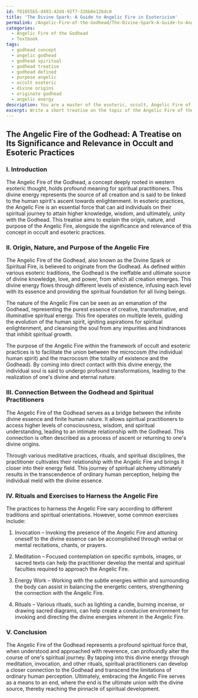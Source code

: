 ```yaml
---
id: f01055b5-d493-42d4-92f7-326b8e12bdc0
title: 'The Divine Spark: A Guide to Angelic Fire in Esotericism'
permalink: /Angelic-Fire-of-the-Godhead/The-Divine-Spark-A-Guide-to-Angelic-Fire-in-Esotericism/
categories:
  - Angelic Fire of the Godhead
  - Textbook
tags:
  - godhead concept
  - angelic godhead
  - godhead spiritual
  - godhead treatise
  - godhead defined
  - purpose angelic
  - occult esoteric
  - divine origins
  - originate godhead
  - angelic energy
description: You are a master of the esoteric, occult, Angelic Fire of the Godhead and education, you have written many textbooks on the subject in ways that provide students with rich and deep understanding of the subject. You are being asked to write textbook-like sections on a topic and you do it with full context, explainability, and reliability in accuracy to the true facts of the topic at hand, in a textbook style that a student would easily be able to learn from, in a rich, engaging, and contextual way. Always include relevant context (such as formulas and history), related concepts, and in a way that someone can gain deep insights from.
excerpt: Write a short treatise on the topic of the Angelic Fire of the Godhead, explaining its significance and relevance in occult and esoteric practices. Include essential aspects and principles for a student to comprehend this concept, such as the origin, nature, and purpose of the Angelic Fire, the connection between the Godhead and spiritual practitioners, and any rituals or exercises that help in harnessing this divine energy for spiritual advancement.
---
```


## The Angelic Fire of the Godhead: A Treatise on Its Significance and Relevance in Occult and Esoteric Practices

### I. Introduction

The Angelic Fire of the Godhead, a concept deeply rooted in western esoteric thought, holds profound meaning for spiritual practitioners. This divine energy represents the source of all creation and is said to be linked to the human spirit's ascent towards enlightenment. In esoteric practices, the Angelic Fire is an essential force that can aid individuals on their spiritual journey to attain higher knowledge, wisdom, and ultimately, unity with the Godhead. This treatise aims to explain the origin, nature, and purpose of the Angelic Fire, alongside the significance and relevance of this concept in occult and esoteric practices.

### II. Origin, Nature, and Purpose of the Angelic Fire

The Angelic Fire of the Godhead, also known as the Divine Spark or Spiritual Fire, is believed to originate from the Godhead. As defined within various esoteric traditions, the Godhead is the ineffable and ultimate source of divine knowledge, love, and power, from which all creation emerges. This divine energy flows through different levels of existence, infusing each level with its essence and providing the spiritual foundation for all living beings.

The nature of the Angelic Fire can be seen as an emanation of the Godhead, representing the purest essence of creative, transformative, and illuminative spiritual energy. This fire operates on multiple levels, guiding the evolution of the human spirit, igniting aspirations for spiritual enlightenment, and cleansing the soul from any impurities and hindrances that inhibit spiritual growth.

The purpose of the Angelic Fire within the framework of occult and esoteric practices is to facilitate the union between the microcosm (the individual human spirit) and the macrocosm (the totality of existence and the Godhead). By coming into direct contact with this divine energy, the individual soul is said to undergo profound transformations, leading to the realization of one's divine and eternal nature.

### III. Connection Between the Godhead and Spiritual Practitioners

The Angelic Fire of the Godhead serves as a bridge between the infinite divine essence and finite human nature. It allows spiritual practitioners to access higher levels of consciousness, wisdom, and spiritual understanding, leading to an intimate relationship with the Godhead. This connection is often described as a process of ascent or returning to one's divine origins.

Through various meditative practices, rituals, and spiritual disciplines, the practitioner cultivates their relationship with the Angelic Fire and brings it closer into their energy field. This journey of spiritual alchemy ultimately results in the transcendence of ordinary human perception, helping the individual meld with the divine essence.

### IV. Rituals and Exercises to Harness the Angelic Fire

The practices to harness the Angelic Fire vary according to different traditions and spiritual orientations. However, some common exercises include:

1. Invocation – Invoking the presence of the Angelic Fire and attuning oneself to the divine essence can be accomplished through verbal or mental recitations, chants, or prayers.

2. Meditation – Focused contemplation on specific symbols, images, or sacred texts can help the practitioner develop the mental and spiritual faculties required to approach the Angelic Fire.

3. Energy Work – Working with the subtle energies within and surrounding the body can assist in balancing the energetic centers, strengthening the connection with the Angelic Fire.

4. Rituals – Various rituals, such as lighting a candle, burning incense, or drawing sacred diagrams, can help create a conducive environment for invoking and directing the divine energies inherent in the Angelic Fire.

### V. Conclusion

The Angelic Fire of the Godhead represents a profound spiritual force that, when understood and approached with reverence, can profoundly alter the course of one's spiritual journey. By tapping into this divine energy through meditation, invocation, and other rituals, spiritual practitioners can develop a closer connection to the Godhead and transcend the limitations of ordinary human perception. Ultimately, embracing the Angelic Fire serves as a means to an end, where the end is the ultimate union with the divine source, thereby reaching the pinnacle of spiritual development.
